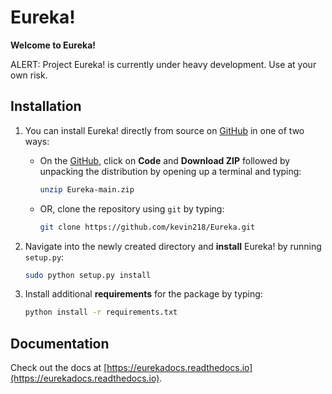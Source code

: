 # Eureka!

**Welcome to Eureka!**

ALERT: Project Eureka! is currently under heavy development. Use at your own risk.

## Installation

1. You can install Eureka! directly from source on [GitHub](http://github.com/kevin218/Eureka) in one of two ways:
	- On the [GitHub](http://github.com/kevin218/Eureka), click on **Code** and **Download ZIP** followed by unpacking the distribution by opening up a terminal and typing:

		```bash
		unzip Eureka-main.zip
		```

	- OR, clone the repository using ``git`` by typing:

		```bash
		git clone https://github.com/kevin218/Eureka.git
		```

2. Navigate into the newly created directory and **install** Eureka! by running ``setup.py``:

	```bash
	sudo python setup.py install
	```

3. Install additional **requirements** for the package by typing:

	```bash
	python install -r requirements.txt
	```


## Documentation

Check out the docs at [https://eurekadocs.readthedocs.io](https://eurekadocs.readthedocs.io).
